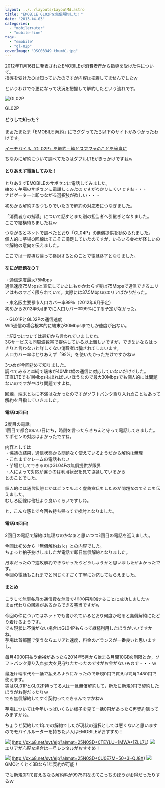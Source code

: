 ```yaml
---
layout: ../../layouts/LayoutMd.astro
title: "EMOBILE GL02Pを無償解約した！"
date: "2013-04-03"
categories: 
  - "mobilerouter"
  - "mobile-line"
tags: 
  - "emobile"
  - "gl-02p"
coverImage: "DSC03349_thumb1.jpg"
---
```


2012年11月16日に発表されたEMOBILEが消費者庁から指導を受けた件について。  
指導を受けたのは知っていたのですが内容は把握してませんでしたｗ

というわけで今更になって状況を把握して解約したという流れです。

![GL02P](/archive/images/DSC03349_thumb.jpg "GL02P")
  
GL02P

#### どうして知った？

まぁたまたま「EMOBILE 解約」にでググってたら以下のサイトがみつかったわけです。

[イーモバイル（GL02P）を解約 – 鯖とスマフォのことを適当に](https://blog.mamimu.me/fishblue/?p=99)

ちなみに解約について調べてたのはダブルLTEがきっかけですねｗ

#### とりあえず電話してみた！

とりあえずEMOBILEのサポセンに電話してみました。  
始めて芋場のサポセンに電話してみたのですがわかりにくいですね・・・  
ナビゲーターに即つながる選択肢が欲しい・・・

初めから解約するつもりでいたので解約の対応者につなぎました。

「消費者庁の指導」について話すとまた別の担当者へ引継ぎとなりました。  
ここで結構待ちましたねｗ

つながるとネットで調べたとおり「GL04P」の無償提供を勧められました。  
個人的に芋場の回線はそこそこ満足していたのですが，いろいろ会社が怪しいので解約の意向を伝えました。

ここでは一度持ち帰って検討するとのことで電話終了となりました。

#### なにが問題なの？

・通信速度最大75Mbps  
通信速度75Mbpsと宣伝していたにもかかわらず実は75Mbpsで通信できるエリアはものすごく限られていて，実際には37.5Mbpsのエリアばかりだった。

・東名阪主要都市人口カバー率99％（2012年6月予定）  
初めから2012年6月までに人口カバー率99%にする予定がなかった。

・GL01PとGL02Pの通信速度  
Wifi通信の場合根本的に端末が30Mbpsまでしか速度が出ない。

上記2つについては最初から言われていましたね。  
3Gサービスも同周波数帯で提供している以上難しいですが，できないならはっきりと言わないと詳しくない消費者は騙されてしまいます。  
人口カバー率はとりあえず「99%」を使いたかっただけですかねｗ

3つめが今回初めて知りました。  
調べてみると単純で端末が40Mhz幅の通信に対応していないだけでした。  
正直LTEでも10Mbpsも出ればいいほうなので最大30Mbpsでも個人的には問題ないのですがやはり問題ですよね。

回線，端末ともに不満はなかったのですがソフトバンク乗り入れのこともあって解約を目指していきました。

#### 電話(2回目)

2度目の電話。  
1回目で都合のいい日にち，時間を言ったらきちんと守って電話してきました。  
サポセンの対応はよかったですね。

内容としては  
・協議の結果，通信状態から問題なく使えているようだから解約は無理  
・これまでクレームの電話もない  
・芋場としてできるのはGL04Pの無償提供が限界  
・人によって対応が違うのは利用状況を見て協議しているから  
とのことでした。

個人的には通信状態とかはどうでもよく虚偽宣伝をしたのが問題なのでそこを伝えました。  
むしろ回線は他社より良いくらいですしね。

と，こんな感じで今回も持ち帰ってで検討となりました。

#### 電話(3回目)

2回目の電話で解約は無理なのかなぁと思いつつ3回目の電話を迎えました。

今回は初めから「無償解約おｋ」との内容でした。  
ちょっと拍子抜けしましたが電話で即日無償解約となりました。

月末だったので速攻解約できなかったらどうしようかと思いましたがよかったです。  
今回の電話もこれまでと同じくすごく丁寧に対応してもらえました。

#### まとめ

こうして無事毎月の通信費を無償で4000円削減することに成功しましたｗ  
まぁ代わりの回線があるからできる芸当ですがｗ

今回の件についてはネットでも書かれているとおり何度か粘ると無償解約にたどり着けるようです。  
でも現状に不満がない場合はGL04Pもらって継続利用したほうがいいですかね。  
芋場は首都圏で使うならエリアと速度，料金のバランスが一番良いと思いますし。

毎月4000円払う余裕があったら2014年5月から始まる月間10GBの制限とか，ソフトバンク乗り入れ拡大を見守りたかったのですがお金がないもので・・・ｗ

最近は端末代を一括で払えるようになったので新規0円で買えば毎月2480円で使えます。  
実はGL01PとGL02P持ってる人は一旦無償解約して，新たに新規0円で契約したほうがお得だったりｗ  
でも無償解約してすぐ契約ってできるんですかねｗ

芋場については今年いっぱいくらい様子を見て一括0円があったら再契約狙ってみますかね。

ちょうど契約して1年での解約でしたが現状の選択としては悪くないと思いますのでモバイルルーターを持ちたい人はEMOBILEがおすすめ！

![](http://www25.a8.net/svt/bgt?aid=130404541775&wid=001&eno=01&mid=s00000007633012026000&mc=1)](http://px.a8.net/svt/ejp?a8mat=25N0SD+CTEYLU+1MWA+1ZLL7L) ![](http://www15.a8.net/0.gif?a8mat=25N0SD+CTEYLU+1MWA+1ZLL7L)  
エリアが心配な場合は一旦レンタルがおすすめ！

![](http://www27.a8.net/svt/bgt?aid=130404541776&wid=001&eno=01&mid=s00000000018021119000&mc=1)](http://px.a8.net/svt/ejp?a8mat=25N0SD+CU0E7M+50+3HQJ8X) ![](http://www16.a8.net/0.gif?a8mat=25N0SD+CU0E7M+50+3HQJ8X)  
GMOとくとくBBなら1年契約が可能！

でも新規0円で買えるなら解約料が9975円なのでこっちのほうがお得だったりするｗ
